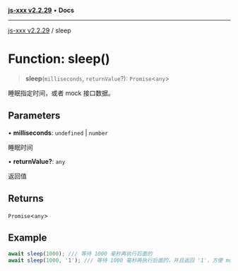 [**js-xxx v2.2.29**](../README.md) • **Docs**

***

[js-xxx v2.2.29](../README.md) / sleep

# Function: sleep()

> **sleep**(`milliseconds`, `returnValue`?): `Promise`\<`any`\>

睡眠指定时间，或者 mock 接口数据。

## Parameters

• **milliseconds**: `undefined` \| `number`

睡眠时间

• **returnValue?**: `any`

返回值

## Returns

`Promise`\<`any`\>

## Example

```ts
await sleep(1000); /// 等待 1000 毫秒再执行后面的
await sleep(1000, '1'); /// 等待 1000 毫秒再执行后面的，并且返回 '1'，方便 mock 数据。
```

